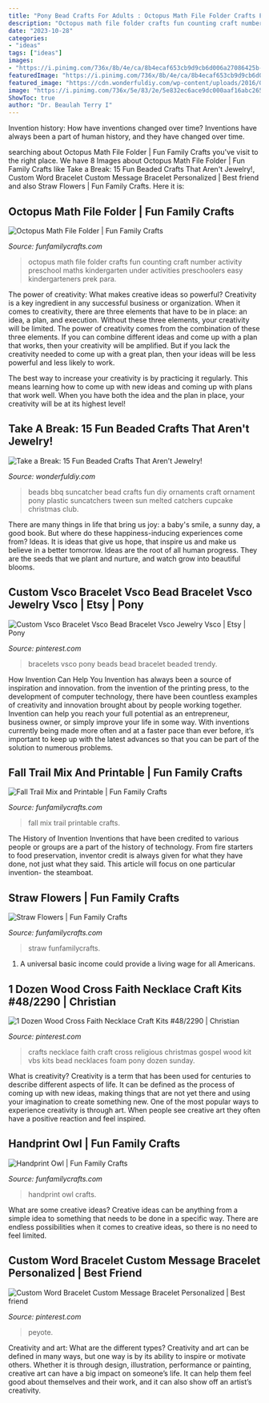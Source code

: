 ```yaml
---
title: "Pony Bead Crafts For Adults : Octopus Math File Folder Crafts Fun Counting Craft Number Activity Preschool Maths Kindergarten Under Activities Preschoolers Easy Kindergarteners Prek Para"
description: "Octopus math file folder crafts fun counting craft number activity preschool maths kindergarten under activities preschoolers easy kindergarteners prek para"
date: "2023-10-28"
categories:
- "ideas"
tags: ["ideas"]
images:
- "https://i.pinimg.com/736x/8b/4e/ca/8b4ecaf653cb9d9cb6d006a27086425b--foam-crafts-vbs-crafts.jpg"
featuredImage: "https://i.pinimg.com/736x/8b/4e/ca/8b4ecaf653cb9d9cb6d006a27086425b--foam-crafts-vbs-crafts.jpg"
featured_image: "https://cdn.wonderfuldiy.com/wp-content/uploads/2016/04/BBQ-bead-suncatchers.jpg"
image: "https://i.pinimg.com/736x/5e/83/2e/5e832ec6ace9dc000aaf16abc265678f.jpg"
ShowToc: true
author: "Dr. Beaulah Terry I"
---
```



Invention history: How have inventions changed over time?
Inventions have always been a part of human history, and they have changed over time.

	

		
searching about Octopus Math File Folder | Fun Family Crafts you've visit to the right place. We have 8 Images about Octopus Math File Folder | Fun Family Crafts like Take a Break: 15 Fun Beaded Crafts That Aren&#039;t Jewelry!, Custom Word Bracelet Custom Message Bracelet Personalized | Best friend and also Straw Flowers | Fun Family Crafts. Here it is:
		
    
## Octopus Math File Folder | Fun Family Crafts

<img loading=lazy src="https://funfamilycrafts.com/wp-content/uploads/2012/06/octopus-math-1.jpg" onerror="this.onerror=null;this.src='https://tse4.mm.bing.net/th?id=OIP.4JP4wo8oQZNk7Hd3UpWPJQHaLG&amp;pid=15.1';" alt="Octopus Math File Folder | Fun Family Crafts">

_Source: funfamilycrafts.com_

>octopus math file folder crafts fun counting craft number activity preschool maths kindergarten under activities preschoolers easy kindergarteners prek para. 

	

The power of creativity: What makes creative ideas so powerful?
Creativity is a key ingredient in any successful business or organization. When it comes to creativity, there are three elements that have to be in place: an idea, a plan, and execution. Without these three elements, your creativity will be limited. 
The power of creativity comes from the combination of these three elements. If you can combine different ideas and come up with a plan that works, then your creativity will be amplified. But if you lack the creativity needed to come up with a great plan, then your ideas will be less powerful and less likely to work. 

The best way to increase your creativity is by practicing it regularly. This means learning how to come up with new ideas and coming up with plans that work well. When you have both the idea and the plan in place, your creativity will be at its highest level!

    
## Take A Break: 15 Fun Beaded Crafts That Aren&#039;t Jewelry!

<img loading=lazy src="https://cdn.wonderfuldiy.com/wp-content/uploads/2016/04/BBQ-bead-suncatchers.jpg" onerror="this.onerror=null;this.src='https://tse4.mm.bing.net/th?id=OIP.y7W8PTNIzUemg6F3J_9lmAHaLJ&amp;pid=15.1';" alt="Take a Break: 15 Fun Beaded Crafts That Aren&#039;t Jewelry!">

_Source: wonderfuldiy.com_

>beads bbq suncatcher bead crafts fun diy ornaments craft ornament pony plastic suncatchers tween sun melted catchers cupcake christmas club. 

	

There are many things in life that bring us joy: a baby's smile, a sunny day, a good book. But where do these happiness-inducing experiences come from? Ideas. It is ideas that give us hope, that inspire us and make us believe in a better tomorrow. Ideas are the root of all human progress. They are the seeds that we plant and nurture, and watch grow into beautiful blooms.

    
## Custom Vsco Bracelet Vsco Bead Bracelet Vsco Jewelry Vsco | Etsy | Pony

<img loading=lazy src="https://i.pinimg.com/736x/c4/03/25/c4032586b67ad798c18558a8bce784ae.jpg" onerror="this.onerror=null;this.src='https://tse4.mm.bing.net/th?id=OIP.5cGaM7DiENJrQ_FtiASp-AHaJ3&amp;pid=15.1';" alt="Custom Vsco Bracelet Vsco Bead Bracelet Vsco Jewelry Vsco | Etsy | Pony">

_Source: pinterest.com_

>bracelets vsco pony beads bead bracelet beaded trendy. 

	

How Invention Can Help You
Invention has always been a source of inspiration and innovation. from the invention of the printing press, to the development of computer technology, there have been countless examples of creativity and innovation brought about by people working together. Invention can help you reach your full potential as an entrepreneur, business owner, or simply improve your life in some way. With inventions currently being made more often and at a faster pace than ever before, it’s important to keep up with the latest advances so that you can be part of the solution to numerous problems.

    
## Fall Trail Mix And Printable | Fun Family Crafts

<img loading=lazy src="https://funfamilycrafts.com/wp-content/uploads/2012/10/Fall-Trail-Mix-with-FREE-printable.jpg" onerror="this.onerror=null;this.src='https://tse2.mm.bing.net/th?id=OIP.J3sNE4FFxQ1a5EA3cUtI4wHaLG&amp;pid=15.1';" alt="Fall Trail Mix and Printable | Fun Family Crafts">

_Source: funfamilycrafts.com_

>fall mix trail printable crafts. 

	

The History of Invention
Inventions that have been credited to various people or groups are a part of the history of technology. From fire starters to food preservation, inventor credit is always given for what they have done, not just what they said. This article will focus on one particular invention- the steamboat.

    
## Straw Flowers | Fun Family Crafts

<img loading=lazy src="https://funfamilycrafts.com/wp-content/uploads/2016/03/straw-flowers.jpg" onerror="this.onerror=null;this.src='https://tse4.mm.bing.net/th?id=OIP.ybw-ql7XMKp2_-460AO65wHaLB&amp;pid=15.1';" alt="Straw Flowers | Fun Family Crafts">

_Source: funfamilycrafts.com_

>straw funfamilycrafts. 

	

1. A universal basic income could provide a living wage for all Americans.

    
## 1 Dozen Wood Cross Faith Necklace Craft Kits #48/2290 | Christian

<img loading=lazy src="https://i.pinimg.com/736x/8b/4e/ca/8b4ecaf653cb9d9cb6d006a27086425b--foam-crafts-vbs-crafts.jpg" onerror="this.onerror=null;this.src='https://tse3.mm.bing.net/th?id=OIP.nDqNs-mbtQulZsqTNKL0igD6D5&amp;pid=15.1';" alt="1 Dozen Wood Cross Faith Necklace Craft Kits #48/2290 | Christian">

_Source: pinterest.com_

>crafts necklace faith craft cross religious christmas gospel wood kit vbs kits bead necklaces foam pony dozen sunday. 

	

What is creativity?
Creativity is a term that has been used for centuries to describe different aspects of life. It can be defined as the process of coming up with new ideas, making things that are not yet there and using your imagination to create something new. One of the most popular ways to experience creativity is through art. When people see creative art they often have a positive reaction and feel inspired.

    
## Handprint Owl | Fun Family Crafts

<img loading=lazy src="https://funfamilycrafts.com/wp-content/uploads/2013/02/IMG_0524.jpg" onerror="this.onerror=null;this.src='https://tse1.mm.bing.net/th?id=OIP.hlJlcWyVVRk8Hdsh2fEgEQHaHa&amp;pid=15.1';" alt="Handprint Owl | Fun Family Crafts">

_Source: funfamilycrafts.com_

>handprint owl crafts. 

	

What are some creative ideas?
Creative ideas can be anything from a simple idea to something that needs to be done in a specific way. There are endless possibilities when it comes to creative ideas, so there is no need to feel limited.

    
## Custom Word Bracelet Custom Message Bracelet Personalized | Best Friend

<img loading=lazy src="https://i.pinimg.com/736x/5e/83/2e/5e832ec6ace9dc000aaf16abc265678f.jpg" onerror="this.onerror=null;this.src='https://tse4.mm.bing.net/th?id=OIP.dH0Kc2-Z022Q1H_nrYLJJAHaJ3&amp;pid=15.1';" alt="Custom Word Bracelet Custom Message Bracelet Personalized | Best friend">

_Source: pinterest.com_

>peyote. 

	

Creativity and art: What are the different types?
Creativity and art can be defined in many ways, but one way is by its ability to inspire or motivate others. Whether it is through design, illustration, performance or painting, creative art can have a big impact on someone’s life. It can help them feel good about themselves and their work, and it can also show off an artist’s creativity.

